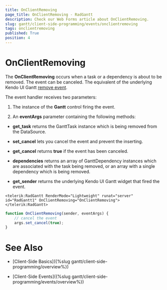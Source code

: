 ```yaml
---
title: OnClientRemoving
page_title: OnClientRemoving - RadGantt
description: Check our Web Forms article about OnClientRemoving.
slug: gantt/client-side-programming/events/onclientremoving
tags: onclientremoving
published: True
position: 4
---
```



# OnClientRemoving


The **OnClientRemoving** occurs when a task or a dependency is about to be removed. The event can be canceled. The equivalent of the underlying Kendo UI Gantt [remove event](https://docs.telerik.com/kendo-ui/api/javascript/ui/gantt/events/remove).

The event handler receives two parameters:

1. The instance of the **Gantt** control firing the event.

2. An **eventArgs** parameter containing the following methods:

* **get_task** returns the GanttTask instance which is being removed from the DataSource.

* **set_cancel** lets you cancel the event and prevent the inserting.

* **get_cancel** returns **true** if the event has been canceled.

* **dependencies** returns an array of GanttDependency instances which are associated with the task being removed, or an array with a single dependency which is being removed.

* **get_sender** returns the underlying Kendo UI Gantt widget that fired the event.

````ASP.NET
<telerik:RadGantt RenderMode="Lightweight" runat="server" id="RadGantt1" OnClientRemoving="OnClientRemoving">
</telerik:RadGantt>
````

````JavaScript
function OnClientRemoving(sender, eventArgs) {
    // cancel the event
    args.set_cancel(true);
}
````

# See Also

 * [Client-Side Basics]({%slug gantt/client-side-programming/overview%})

 * [Client-Side Events]({%slug gantt/client-side-programming/events/overview%})
